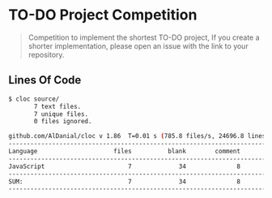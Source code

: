 # TO-DO Project Competition

> Competition to implement the shortest TO-DO project, If you create a shorter implementation, please open an issue with the link to your repository.

## Lines Of Code

```bash
$ cloc source/
       7 text files.
       7 unique files.
       0 files ignored.

github.com/AlDanial/cloc v 1.86  T=0.01 s (785.8 files/s, 24696.8 lines/s)
-------------------------------------------------------------------------------
Language                     files          blank        comment           code
-------------------------------------------------------------------------------
JavaScript                       7             34              8            178
-------------------------------------------------------------------------------
SUM:                             7             34              8            178
-------------------------------------------------------------------------------
```
